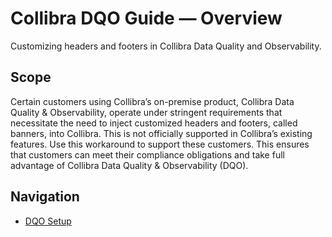 # Collibra DQO Guide — Overview

Customizing headers and footers in Collibra Data Quality and Observability.

## Scope
Certain customers using Collibra’s on-premise product, Collibra Data Quality & Observability, operate under stringent requirements that necessitate the need to inject customized headers and footers, called banners, into Collibra. This is not officially supported in Collibra’s existing features. Use this workaround to support these customers. This ensures that customers can meet their compliance obligations and take full advantage of Collibra Data Quality & Observability (DQO).

## Navigation
- [DQO Setup](01-dqo.md)